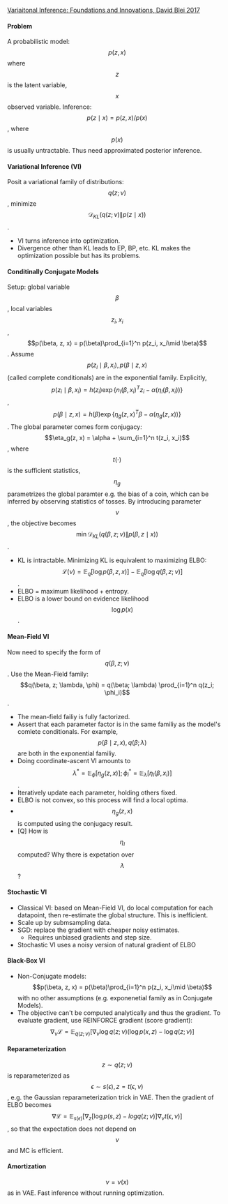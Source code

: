 [Variaitonal Inference: Foundations and Innovations, David Blei 2017](https://www.youtube.com/watch?v=Dv86zdWjJKQ)
#### Problem
A probabilistic model: $$p(z, x)$$ where $$z$$ is the latent variable, $$x$$ observed variable. 
Inference: $$p(z\mid x) = p(z, x) / p(x)$$, where $$p(x)$$ is usually untractable. Thus need approximated posterior inference. 

#### Variational Inference (VI)
Posit a variational family of distributions: $$q(z; \nu)$$, minimize $$\mathcal{D}_{KL}(q(z; \nu)\|p(z\mid x))$$. 
* VI turns inference into optimization. 
* Divergence other than KL leads to EP, BP, etc. KL makes the optimization possible but has its problems. 

#### Conditinally Conjugate Models
Setup: global variable $$\beta$$, local variables $$z_i, x_i$$, $$p(\beta, z, x) = p(\beta)\prod_{i=1}^n p(z_i, x_i\mid \beta)$$. 
Assume $$p(z_i\mid \beta, x_i), p(\beta \mid z, x)$$ (called complete conditionals) are in the exponential family. Explicitly, 
$$p(z_i\mid \beta, x_i) = h(z_i) \exp\{n_l(\beta, x_i)^T z_i - \alpha (\eta_l(\beta, x_i))\}$$,
$$p(\beta\mid z, x) = h(\beta)\exp\{\eta_g(z, x)^T \beta - \alpha (\eta_g(z, x))\}$$. 
The global parameter comes form conjugacy: 
$$\eta_g(z, x) = \alpha + \sum_{i=1}^n t(z_i, x_i)$$, where $$t(\cdot)$$ is the sufficient statistics, $$\eta_g$$ parametrizes the global paramter e.g. the bias of a coin, which can be inferred by observing statistics of tosses. 
By introducing parameter $$\nu$$, the objective becomes $$\min \mathcal{D}_{KL}(q(\beta, z; \nu)\|p(\beta, z\mid x))$$.
* KL is intractable. Minimizing KL is equivalent to maximizing ELBO: 
$$\mathcal{L}(\nu) = \mathbb{E}_q\left[\log p(\beta, z, x)\right] - \mathbb{E}_q \left[\log q(\beta, z; \nu)\right]$$. 
* ELBO = maximum likelihood + entropy. 
* ELBO is a lower bound on evidence likelihood $$\log p(x)$$. 

#### Mean-Field VI
Now need to specify the form of $$q(\beta, z; \nu)$$. Use the Mean-Field family: $$q(\beta, z; \lambda, \phi) = q(\beta; \lambda) \prod_{i=1}^n q(z_i; \phi_i)$$. 
* The mean-field failiy is fully factorized. 
* Assert that each parameter factor is in the same familiy as the model's comlete conditionals. For example, $$p(\beta\mid z, x), q(\beta; \lambda)$$ are both in the exponential familiy. 
* Doing coordinate-ascent VI amounts to 
$$\lambda^* = \mathbb{E}_\phi\left[\eta_g(z, x)\right]; \phi_i^* = \mathbb{E}_\lambda \left[\eta_l(\beta, x_i)\right]$$. 
* Iteratively update each parameter, holding others fixed. 
* ELBO is not convex, so this process will find a local optima. 
* $$\eta_g(z, x)$$ is computed using the conjugacy result. 
* [Q] How is $$\eta_l$$ computed? Why there is expetation over $$\lambda$$?

#### Stochastic VI
* Classical VI: based on Mean-Field VI, do local computation for each datapoint, then re-estimate the global structure. This is inefficient. 
* Scale up by submsampling data. 
* SGD: replace the gradient with cheaper noisy estimates. 
    * Requires unbiased gradients and step size. 
* Stochastic VI uses a noisy version of natural gradient of ELBO

#### Black-Box VI
* Non-Conjugate models: $$p(\beta, z, x) = p(\beta)\prod_{i=1}^n p(z_i, x_i\mid \beta)$$ with no other assumptions (e.g. exponenetial family as in Conjugate Models).
* The objective can't be computed analytically and thus the gradient. To evaluate gradient, use REINFORCE gradient (score gradient): $$\nabla_\nu \mathcal{L} = \mathbb{E}_{q(z; \nu)}\left[\nabla_\nu \log q(z; \nu) (\log p(x, z) - \log q(z; \nu)\right]$$

#### Reparameterization
$$z\sim q(z; \nu)$$ is reparameterized as $$\epsilon \sim s(\epsilon), z = t(\epsilon, \nu)$$, e.g. the Gaussian reparameterization trick in VAE. 
Then the gradient of ELBO becomes $$\nabla \mathcal{L} = \mathbb{E}_{s(\epsilon)}\left[\nabla_z\left[\log p(s, z) - log q(z; \nu)\right]\nabla_\nu t(\epsilon, \nu)\right]$$, so that the expectation does not depend on $$\nu$$ and MC is efficient. 

#### Amortization
$$\nu = \nu(x)$$ as in VAE. Fast inference without running optimization.

[//]: #
   [dill]: <https://github.com/joemccann/dillinger>
